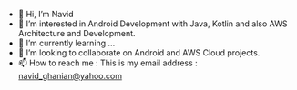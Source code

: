 - 👋 Hi, I’m Navid
- 👀 I’m interested in Android Development with Java, Kotlin and also AWS Architecture and Development.
- 🌱 I’m currently learning ...
- 💞️ I’m looking to collaborate on Android and AWS Cloud projects.
- 📫 How to reach me : This is my email address : navid_ghanian@yahoo.com

<!---
navid1982/navid1982 is a ✨ special ✨ repository because its `README.md` (this file) appears on your GitHub profile.
You can click the Preview link to take a look at your changes.
--->
